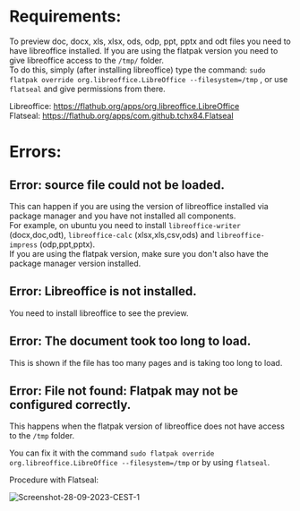 # Requirements:

To preview doc, docx, xls, xlsx, ods, odp, ppt, pptx and odt files you need to have libreoffice installed.
If you are using the flatpak version you need to give libreoffice access to the `/tmp/` folder.  
To do this, simply (after installing libreoffice) type the command: `sudo flatpak override org.libreoffice.LibreOffice --filesystem=/tmp` , or use `flatseal` and give permissions from there.

Libreoffice: https://flathub.org/apps/org.libreoffice.LibreOffice  
Flatseal: https://flathub.org/apps/com.github.tchx84.Flatseal


# Errors:

## Error: source file could not be loaded.

This can happen if you are using the version of libreoffice installed via package manager and you have not installed all components.  
For example, on ubuntu you need to install `libreoffice-writer` (docx,doc,odt), `libreoffice-calc` (xlsx,xls,csv,ods) and `libreoffice-impress` (odp,ppt,pptx).  
If you are using the flatpak version, make sure you don't also have the package manager version installed.

## Error: Libreoffice is not installed.

You need to install libreoffice to see the preview.

## Error: The document took too long to load.

This is shown if the file has too many pages and is taking too long to load.

## Error: File not found: Flatpak may not be configured correctly.

This happens when the flatpak version of libreoffice does not have access to the `/tmp` folder.

You can fix it with the command `sudo flatpak override org.libreoffice.LibreOffice --filesystem=/tmp` or by using `flatseal`.

Procedure with Flatseal:

![Screenshot-28-09-2023-CEST-1](https://github.com/Nyre221/dolphin-quick-view/assets/104171042/186f45d4-751a-49c9-bc8c-f8827fcfc688)

